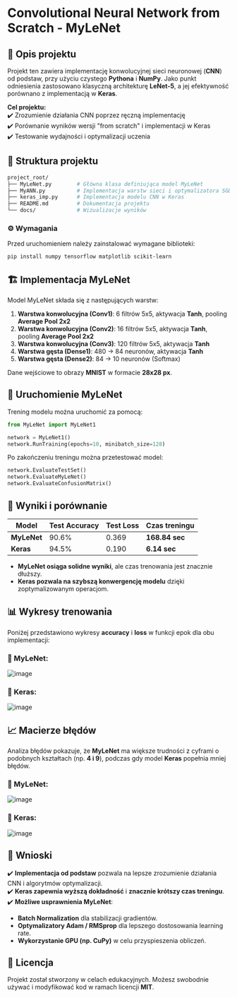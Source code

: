 

# Convolutional Neural Network from Scratch - MyLeNet

## 📌 Opis projektu
Projekt ten zawiera implementację konwolucyjnej sieci neuronowej (**CNN**) od podstaw, przy użyciu czystego **Pythona** i **NumPy**. Jako punkt odniesienia zastosowano klasyczną architekturę **LeNet-5**, a jej efektywność porównano z implementacją w **Keras**. 

**Cel projektu:**  
✔️ Zrozumienie działania CNN poprzez ręczną implementację  
✔️ Porównanie wyników wersji "from scratch" i implementacji w Keras  
✔️ Testowanie wydajności i optymalizacji uczenia  

## 📂 Struktura projektu

```bash
project_root/
├── MyLeNet.py        # Główna klasa definiująca model MyLeNet
├── MyANN.py          # Implementacja warstw sieci i optymalizatora SGD
├── keras_imp.py      # Implementacja modelu CNN w Keras
├── README.md         # Dokumentacja projektu
└── docs/             # Wizualizacje wyników 
```

### ⚙️ Wymagania

Przed uruchomieniem należy zainstalować wymagane biblioteki:

```bash
pip install numpy tensorflow matplotlib scikit-learn
```

## 🏗️ Implementacja MyLeNet
Model MyLeNet składa się z następujących warstw:

1. **Warstwa konwolucyjna (Conv1)**: 6 filtrów 5x5, aktywacja **Tanh**, pooling **Average Pool 2x2**
2. **Warstwa konwolucyjna (Conv2)**: 16 filtrów 5x5, aktywacja **Tanh**, pooling **Average Pool 2x2**
3. **Warstwa konwolucyjna (Conv3)**: 120 filtrów 5x5, aktywacja **Tanh**
4. **Warstwa gęsta (Dense1)**: 480 → 84 neuronów, aktywacja **Tanh**
5. **Warstwa gęsta (Dense2)**: 84 → 10 neuronów (Softmax)

Dane wejściowe to obrazy **MNIST** w formacie **28x28 px**.

## 🚀 Uruchomienie MyLeNet

Trening modelu można uruchomić za pomocą:

```python
from MyLeNet import MyLeNet1

network = MyLeNet1()
network.RunTraining(epochs=10, minibatch_size=128)
```

Po zakończeniu treningu można przetestować model:

```python
network.EvaluateTestSet()
network.EvaluateMyLeNet()
network.EvaluateConfusionMatrix()
```

## 🔬 Wyniki i porównanie

| Model       | Test Accuracy | Test Loss | Czas treningu |
|------------|--------------|------------|---------------|
| **MyLeNet** | 90.6% | 0.369 | **168.84 sec** |
| **Keras** | 94.5% | 0.190 | **6.14 sec** |

- **MyLeNet osiąga solidne wyniki**, ale czas trenowania jest znacznie dłuższy.
- **Keras pozwala na szybszą konwergencję modelu** dzięki zoptymalizowanym operacjom.

## 📊 Wykresy trenowania
Poniżej przedstawiono wykresy **accuracy** i **loss** w funkcji epok dla obu implementacji:

### 🔵 MyLeNet:
![image](https://github.com/user-attachments/assets/125d3d38-3918-4852-ab63-5199c46a8ddd)

### 🔴 Keras:
![image](https://github.com/user-attachments/assets/e8eb6721-7fe9-4803-8897-4367058f3ea8)

## 📈 Macierze błędów
Analiza błędów pokazuje, że **MyLeNet** ma większe trudności z cyframi o podobnych kształtach (np. **4 i 9**), podczas gdy model **Keras** popełnia mniej błędów.

### 🔵 MyLeNet:
![image](https://github.com/user-attachments/assets/b1ff8e28-8036-4711-ab9b-2a8e84b8b553)

### 🔴 Keras:
![image](https://github.com/user-attachments/assets/f709869b-f002-46b6-aa7e-b9f9e0770447)

## 📌 Wnioski
✔️ **Implementacja od podstaw** pozwala na lepsze zrozumienie działania CNN i algorytmów optymalizacji.  
✔️ **Keras zapewnia wyższą dokładność** i **znacznie krótszy czas treningu**.  
✔️ **Możliwe usprawnienia MyLeNet**:
  - **Batch Normalization** dla stabilizacji gradientów.
  - **Optymalizatory Adam / RMSprop** dla lepszego dostosowania learning rate.
  - **Wykorzystanie GPU (np. CuPy)** w celu przyspieszenia obliczeń.

## 📜 Licencja
Projekt został stworzony w celach edukacyjnych. Możesz swobodnie używać i modyfikować kod w ramach licencji **MIT**.

